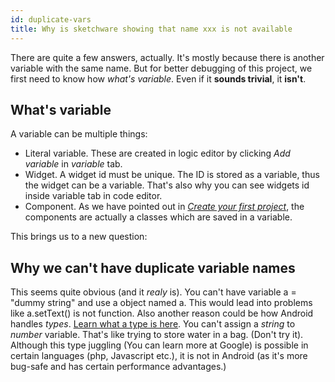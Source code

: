 ```yaml
---
id: duplicate-vars
title: Why is sketchware showing that name xxx is not available
---
```


There are quite a few answers, actually. It's mostly because there is another variable with the same name.
But for better debugging of this project, we first need to know how *what's variable*. Even if it **sounds trivial**, it **isn't**.

## What's variable

A variable can be multiple things:
- Literal variable. These are created in logic editor by clicking *Add variable* in *variable* tab.
- Widget. A widget id must be unique. The ID is stored as a variable, thus the widget can be a variable. That's also why you can see widgets id inside variable tab in code editor.
- Component. As we have pointed out in [*Create your first project*](en/first-project.md), the components are actually a classes which are saved in a variable.

This brings us to a new question:

## Why we can't have duplicate variable names

This seems quite obvious (and it *realy* is). You can't have variable a = "dummy string" and use a object named a. This would lead into problems like a.setText() is not function.
Also another reason could be how Android handles *types*. [Learn what a type is here](en/blocks/variables.md). You can't assign a *string* to *number* variable. That's like trying to store water in a bag. (Don't try it). Although this type juggling (You can learn more at Google) is possible in certain languages (php, Javascript etc.), it is not in Android (as it's more bug-safe and has certain performance advantages.)
